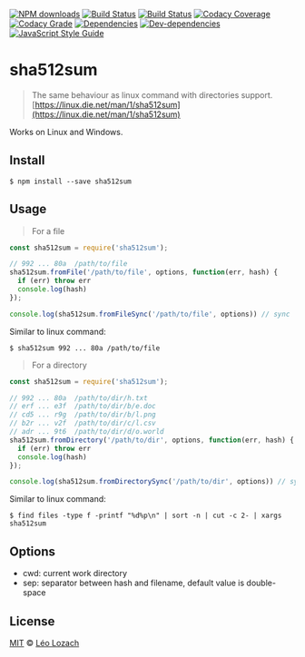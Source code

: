 [![NPM downloads][downloads-image]][downloads-url]
[![Build Status][travis-image]][travis-url]
[![Build Status][appveyor-image]][appveyor-url]
[![Codacy Coverage][codacy-coverage-image]][codacy-coverage-url]
[![Codacy Grade][codacy-grade-image]][codacy-grade-url]
[![Dependencies][dependencies-image]][dependencies-url]
[![Dev-dependencies][dev-dependencies-image]][dev-dependencies-url]
[![JavaScript Style Guide][javascript-standard-image]][javascript-standard-url]

# sha512sum
> The same behaviour as linux command with directories support. [https://linux.die.net/man/1/sha512sum](https://linux.die.net/man/1/sha512sum)

Works on Linux and Windows.

## Install

```
$ npm install --save sha512sum
```

## Usage

> For a file

```js
const sha512sum = require('sha512sum');

// 992 ... 80a  /path/to/file
sha512sum.fromFile('/path/to/file', options, function(err, hash) {
  if (err) throw err
  console.log(hash)
});

console.log(sha512sum.fromFileSync('/path/to/file', options)) // sync
```
Similar to linux command:

    $ sha512sum 992 ... 80a /path/to/file
  
 > For a directory

```js
const sha512sum = require('sha512sum');

// 992 ... 80a  /path/to/dir/h.txt
// erf ... e3f  /path/to/dir/b/e.doc
// cd5 ... r9g  /path/to/dir/b/l.png
// b2r ... v2f  /path/to/dir/c/l.csv
// adr ... 9t6  /path/to/dir/d/o.world
sha512sum.fromDirectory('/path/to/dir', options, function(err, hash) {
  if (err) throw err
  console.log(hash)
});

console.log(sha512sum.fromDirectorySync('/path/to/dir', options)) // sync
```

Similar to linux command:

    $ find files -type f -printf "%d%p\n" | sort -n | cut -c 2- | xargs sha512sum

## Options

* cwd: current work directory
* sep: separator between hash and filename, default value is double-space

## License

[MIT](LICENSE) © [Léo Lozach](https://github.com/Leelow)

[downloads-image]: https://img.shields.io/npm/dt/sha512sum.svg?maxAge=3600
[downloads-url]: https://www.npmjs.com/package/sha512sum
[travis-image]: https://travis-ci.org/Leelow/sha512sum.svg?branch=master
[travis-url]: https://travis-ci.org/Leelow/osha512sum
[appveyor-image]: https://ci.appveyor.com/api/projects/status/ltppe1sp0ucnm6r3?svg=true
[appveyor-url]: https://ci.appveyor.com/project/Leelow/sha512sum
[codacy-coverage-image]: https://api.codacy.com/project/badge/Coverage/32e42e7d81a343e1a9ea01326ca74a40
[codacy-coverage-url]: https://www.codacy.com/app/Leelow/sha512sum?utm_source=github.com&amp;utm_medium=referral&amp;utm_content=Leelow/sha512sum&amp;utm_campaign=Badge_Coverage
[codacy-grade-image]: https://api.codacy.com/project/badge/Grade/32e42e7d81a343e1a9ea01326ca74a40
[codacy-grade-url]: https://www.codacy.com/app/Leelow/sha512sum?utm_source=github.com&amp;utm_medium=referral&amp;utm_content=Leelow/sha512sum&amp;utm_campaign=Badge_Grade
[dependencies-image]: https://david-dm.org/leelow/sha512sum/status.svg
[dependencies-url]: https://david-dm.org/leelow/sha512sum?type=dev
[dev-dependencies-image]: https://david-dm.org/leelow/sha512sum/dev-status.svg
[dev-dependencies-url]: https://david-dm.org/leelow/sha512sum?type=dev
[javascript-standard-image]: https://img.shields.io/badge/code%20style-standard-brightgreen.svg
[javascript-standard-url]: http://standardjs.com/
